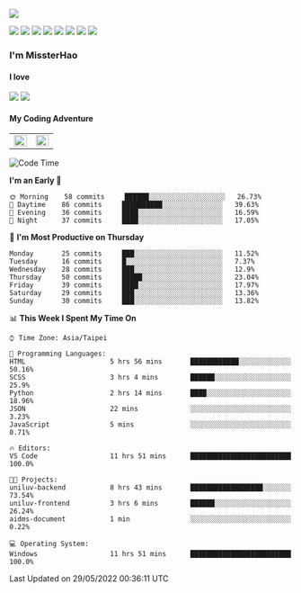 ![](https://komarev.com/ghpvc/?username=MissterHao&color=ff69b4)

[![](https://img.shields.io/badge/Amazon%20AWS-%23232F3E?logo=amazon-aws&logoColor=white&style=for-the-badge)](https://aws.amazon.com/)
[![](https://img.shields.io/badge/Python-3776AB?style=for-the-badge&logo=python&logoColor=white)](https://www.djangoproject.com/)
[![](https://img.shields.io/badge/Django-092E20?style=for-the-badge&logo=django&logoColor=white)](https://www.python.org/)
[![](https://img.shields.io/badge/Flask-000000?style=for-the-badge&logo=flask&logoColor=white)](https://flask.palletsprojects.com/en/2.1.x/)
[![](https://img.shields.io/badge/go-%2300ADD8.svg?&style=for-the-badge&logo=go&logoColor=white)](https://golang.org/)
[![](https://img.shields.io/badge/javascript-%23F7DF1E.svg?&style=for-the-badge&logo=javascript&logoColor=black)](https://www.javascript.com/)
[![](https://img.shields.io/badge/mysql-%234479A1.svg?&style=for-the-badge&logo=mysql&logoColor=white)](https://www.mysql.com/)
[![](https://img.shields.io/badge/docker-%232496ED.svg?&style=for-the-badge&logo=docker&logoColor=white)](https://www.docker.com/)

### I'm MissterHao

#### I love  
![](https://img.shields.io/badge/Netflix-E50914?style=for-the-badge&logo=netflix&logoColor=white)
![](https://img.shields.io/badge/YouTube-FF0000?style=for-the-badge&logo=youtube&logoColor=white)

#### My Coding Adventure
<!-- Readme stats -->
<!-- https://github.com/anuraghazra/github-readme-stats -->
<table>
<tr>
    <td valign="top" width="50%">
    <img src="https://github-readme-stats.vercel.app/api?username=MissterHao&hide_border=true&show_icons=true&locale=en" align="left" style="width: 100%" />
    </td>
    <td valign="top" width="50%">
    <img src="https://github-readme-stats.vercel.app/api/top-langs?username=MissterHao&hide_border=true&show_icons=true&locale=en&layout=compact" align="left" style="width: 100%" />
    </td>
</tr>
</table>  


<!--START_SECTION:waka-->
![Code Time](http://img.shields.io/badge/Code%20Time-314%20hrs%2020%20mins-blue)

**I'm an Early 🐤** 

```text
🌞 Morning    58 commits     ██████░░░░░░░░░░░░░░░░░░░   26.73% 
🌆 Daytime    86 commits     ██████████░░░░░░░░░░░░░░░   39.63% 
🌃 Evening    36 commits     ████░░░░░░░░░░░░░░░░░░░░░   16.59% 
🌙 Night      37 commits     ████░░░░░░░░░░░░░░░░░░░░░   17.05%

```
📅 **I'm Most Productive on Thursday** 

```text
Monday       25 commits     ███░░░░░░░░░░░░░░░░░░░░░░   11.52% 
Tuesday      16 commits     █░░░░░░░░░░░░░░░░░░░░░░░░   7.37% 
Wednesday    28 commits     ███░░░░░░░░░░░░░░░░░░░░░░   12.9% 
Thursday     50 commits     █████░░░░░░░░░░░░░░░░░░░░   23.04% 
Friday       39 commits     ████░░░░░░░░░░░░░░░░░░░░░   17.97% 
Saturday     29 commits     ███░░░░░░░░░░░░░░░░░░░░░░   13.36% 
Sunday       30 commits     ███░░░░░░░░░░░░░░░░░░░░░░   13.82%

```


📊 **This Week I Spent My Time On** 

```text
⌚︎ Time Zone: Asia/Taipei

💬 Programming Languages: 
HTML                     5 hrs 56 mins       ████████████░░░░░░░░░░░░░   50.16% 
SCSS                     3 hrs 4 mins        ██████░░░░░░░░░░░░░░░░░░░   25.9% 
Python                   2 hrs 14 mins       ████░░░░░░░░░░░░░░░░░░░░░   18.96% 
JSON                     22 mins             ░░░░░░░░░░░░░░░░░░░░░░░░░   3.23% 
JavaScript               5 mins              ░░░░░░░░░░░░░░░░░░░░░░░░░   0.71%

🔥 Editors: 
VS Code                  11 hrs 51 mins      █████████████████████████   100.0%

🐱‍💻 Projects: 
uniluv-backend           8 hrs 43 mins       ██████████████████░░░░░░░   73.54% 
uniluv-frontend          3 hrs 6 mins        ██████░░░░░░░░░░░░░░░░░░░   26.24% 
aidms-document           1 min               ░░░░░░░░░░░░░░░░░░░░░░░░░   0.22%

💻 Operating System: 
Windows                  11 hrs 51 mins      █████████████████████████   100.0%

```


 Last Updated on 29/05/2022 00:36:11 UTC
<!--END_SECTION:waka-->

<!--
**MissterHao/MissterHao** is a ✨ _special_ ✨ repository because its `README.md` (this file) appears on your GitHub profile.

Here are some ideas to get you started:

- 🔭 I’m currently working on ...
- 🌱 I’m currently learning ...
- 👯 I’m looking to collaborate on ...
- 🤔 I’m looking for help with ...
- 💬 Ask me about ...
- 📫 How to reach me: ...
- 😄 Pronouns: ...
- ⚡ Fun fact: ...
-->
